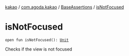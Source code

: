 [kakao](../../index.md) / [com.agoda.kakao](../index.md) / [BaseAssertions](index.md) / [isNotFocused](.)

# isNotFocused

`open fun isNotFocused(): `[`Unit`](https://kotlinlang.org/api/latest/jvm/stdlib/kotlin/-unit/index.html)

Checks if the view is not focused

